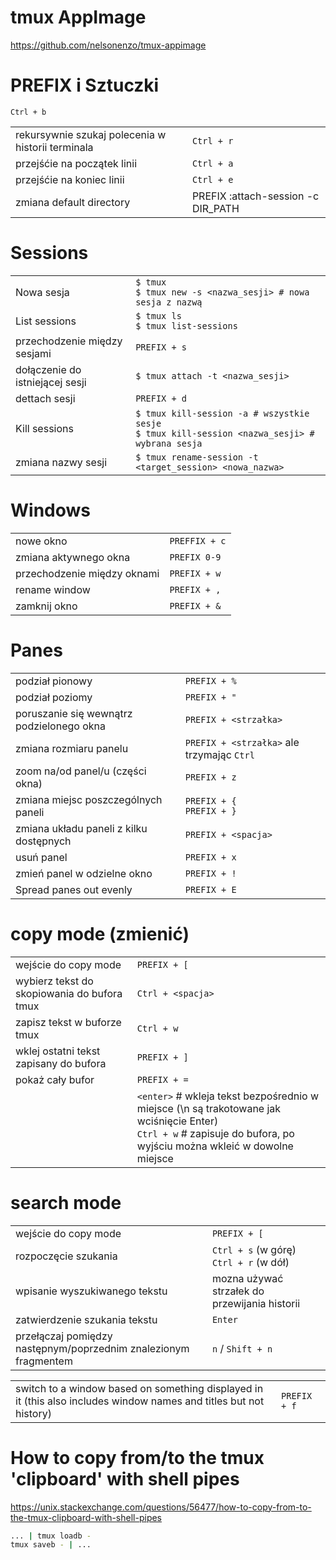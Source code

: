 # tmux AppImage
https://github.com/nelsonenzo/tmux-appimage

# PREFIX i Sztuczki

`Ctrl + b`

|                                                   |                                    |
| ------------------------------------------------- | ---------------------------------- |
| rekursywnie szukaj polecenia w historii terminala | `Ctrl + r`                         |
| przejśćie na początek linii                       | `Ctrl + a`                         |
| przejśćie na koniec linii                         | `Ctrl + e`                         |
| zmiana default directory                          | PREFIX :attach-session -c DIR_PATH |

# Sessions

|                                 |                                                                                                    |
| ------------------------------- | -------------------------------------------------------------------------------------------------- |
| Nowa sesja                      | `$ tmux`<br>`$ tmux new -s <nazwa_sesji> # nowa sesja z nazwą`                                     |
| List sessions                   | `$ tmux ls`<br>`$ tmux list-sessions`                                                              |
| przechodzenie między sesjami    | `PREFIX + s`                                                                                       |
| dołączenie do istniejącej sesji | `$ tmux attach -t <nazwa_sesji>`                                                                   |
| dettach sesji                   | `PREFIX + d`                                                                                       |
| Kill sessions                   | `$ tmux kill-session -a # wszystkie sesje`<br>`$ tmux kill-session <nazwa_sesji> # wybrana sesja ` |
| zmiana nazwy sesji              | `$ tmux rename-session -t <target_session> <nowa_nazwa>`                                           |

# Windows

|                             |               |
| --------------------------- | ------------- |
| nowe okno                   | `PREFFIX + c` |
| zmiana aktywnego okna       | `PREFIX 0-9`  |
| przechodzenie między oknami | `PREFIX + w`  |
| rename window               | `PREFIX + ,`  |
| zamknij okno                | `PREFIX + &`  |

# Panes

|                                           |                                            |
| ----------------------------------------- | ------------------------------------------ |
| podział pionowy                           | `PREFIX + %`                               |
| podział poziomy                           | `PREFIX + "`                               |
| poruszanie się wewnątrz podzielonego okna | `PREFIX + <strzałka>`                      |
| zmiana rozmiaru panelu                    | `PREFIX + <strzałka>` ale trzymając `Ctrl` |
| zoom na/od panel/u (części okna)          | `PREFIX + z`                               |
| zmiana miejsc poszczególnych paneli       | `PREFIX + {`<br>`PREFIX + }`               |
| zmiana układu paneli z kilku dostępnych   | `PREFIX + <spacja>`                        |
| usuń panel                                | `PREFIX + x`                               |
| zmień panel w odzielne okno               | `PREFIX + !`                               |
| Spread panes out evenly                   | `PREFIX + E`                               |


# copy mode (zmienić)

|                                             |                                                                                                                                                                        |
| ------------------------------------------- | ---------------------------------------------------------------------------------------------------------------------------------------------------------------------- |
| wejście do copy mode                        | `PREFIX + [`                                                                                                                                                           |
| wybierz tekst do skopiowania do bufora tmux | `Ctrl + <spacja>`                                                                                                                                                      |
| zapisz tekst w buforze tmux                 | `Ctrl + w`                                                                                                                                                             |
| wklej ostatni tekst zapisany do bufora      | `PREFIX + ]`                                                                                                                                                           |
| pokaż cały bufor                            | `PREFIX + =`                                                                                                                                                           |
|                                             | `<enter>` # wkleja tekst bezpośrednio w miejsce (\n są trakotowane jak wciśnięcie Enter)<br>`Ctrl + w` # zapisuje do bufora, po wyjściu można wkleić w dowolne miejsce |

# search mode

|                                                                 |                                               |
| --------------------------------------------------------------- | --------------------------------------------- |
| wejście do copy mode                                            | `PREFIX + [`                                  |
| rozpoczęcie szukania                                            | `Ctrl + s` (w górę)<br>`Ctrl + r` (w dół)     |
| wpisanie wyszukiwanego tekstu                                   | mozna używać strzałek do przewijania historii |
| zatwierdzenie szukania tekstu                                   | `Enter`                                       |
| przełączaj pomiędzy następnym/poprzednim znalezionym fragmentem | `n` / `Shift + n`                             |

|                                                                                                                    |              |
| ------------------------------------------------------------------------------------------------------------------ | ------------ |
| switch to a window based on something displayed in it (this also includes window names and titles but not history) | `PREFIX + f` |

# How to copy from/to the tmux 'clipboard' with shell pipes
https://unix.stackexchange.com/questions/56477/how-to-copy-from-to-the-tmux-clipboard-with-shell-pipes
```bash
... | tmux loadb -
tmux saveb - | ...
```